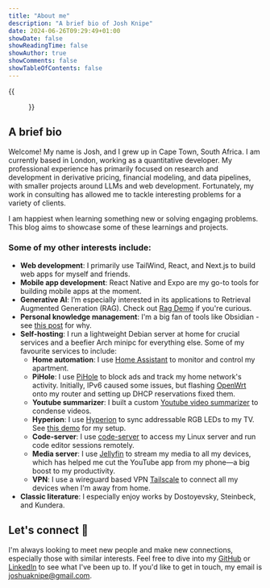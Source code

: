 ```yaml
---
title: "About me"
description: "A brief bio of Josh Knipe"
date: 2024-06-26T09:29:49+01:00
showDate: false
showReadingTime: false
showAuthor: true
showComments: false
showTableOfContents: false
---
```


<div class="prose mx-auto w-3/4">
  {{<figure
      src="img/profile-wide.jpg"
      alt="A portrait of Josh Knipe"
      class="mx-auto my-4 w-full rounded-2xl shadow-md"
      >}}
</div>

## A brief bio

Welcome! My name is Josh, and I grew up in Cape Town, South Africa. I am currently based in London, working as a quantitative developer. My professional experience has primarily focused on research and development in derivative pricing, financial modeling, and data pipelines, with smaller projects around LLMs and web development. Fortunately, my work in consulting has allowed me to tackle interesting problems for a variety of clients.

I am happiest when learning something new or solving engaging problems. This blog aims to showcase some of these learnings and projects.

### Some of my other interests include:

- **Web development**: I primarily use TailWind, React, and Next.js to build web apps for myself and friends.
- **Mobile app development**: React Native and Expo are my go-to tools for building mobile apps at the moment.
- **Generative AI**: I’m especially interested in its applications to Retrieval Augmented Generation (RAG). Check out [Rag Demo](https://github.com/joshuaknipe/RAG-app) if you're curious.
- **Personal knowledge management**: I'm a big fan of tools like Obsidian - see [this post](https://joshuaknipe.com/posts/obsidian-as-a-second-brain/) for why.
- **Self-hosting**: I run a lightweight Debian server at home for crucial services and a beefier Arch minipc for everything else. Some of my favourite services to include:
  - **Home automation**: I use [Home Assistant](https://www.home-assistant.io/) to monitor and control my apartment.
  - **PiHole**: I use [PiHole](https://pi-hole.net/) to block ads and track my home network's activity. Initially, IPv6 caused some issues, but flashing [OpenWrt](https://openwrt.org/) onto my router and setting up DHCP reservations fixed them.
  - **Youtube summarizer**: I built a custom [Youtube video summarizer](https://github.com/joshuaknipe/ytsummarizer) to condense videos.
  - **Hyperion**: I use [Hyperion](https://hyperion-project.org/) to sync addressable RGB LEDs to my TV. See [this demo](https://youtube.com/shorts/Ao_SEIQEyLU?si=yeyIdVStw6NVg6z1) for my setup.
  - **Code-server**: I use [code-server](https://github.com/coder/code-server) to access my Linux server and run code editor sessions remotely.
  - **Media server**: I use [Jellyfin](https://jellyfin.org/docs/) to stream my media to all my devices, which has helped me cut the YouTube app from my phone—a big boost to my productivity.
  - **VPN**: I use a wireguard based VPN [Tailscale](https://tailscale.com/) to connect all my devices when I'm away from home.
- **Classic literature**: I especially enjoy works by Dostoyevsky, Steinbeck, and Kundera.

## Let's connect 🤝

I'm always looking to meet new people and make new connections, especially those with similar interests. Feel free to dive into my [GitHub](https://github.com/joshuaknipe) or [LinkedIn](https://www.linkedin.com/in/joshuaknipe/) to see what I've been up to.
If you'd like to get in touch, my email is [joshuaknipe@gmail.com](mailto:joshuaknipe@gmail.com).
